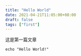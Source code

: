 ```yaml
---
title: "Hello World"
date: 2021-04-21T11:05:00+08:00
draft: false
tags: ["first"]
---
```

这是第一篇文章
```
echo "Hello World!"
```

